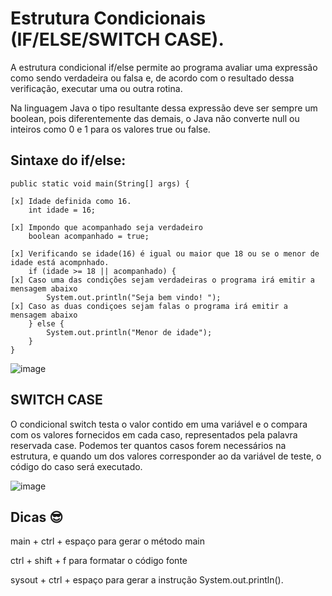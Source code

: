 
# Estrutura Condicionais (IF/ELSE/SWITCH CASE).

A estrutura condicional if/else permite ao programa avaliar uma expressão como sendo verdadeira ou falsa e, de acordo com o resultado dessa verificação, executar uma ou outra rotina.

Na linguagem Java o tipo resultante dessa expressão deve ser sempre um boolean, pois diferentemente das demais, o Java não converte null ou inteiros como 0 e 1 para os valores true ou false.

Sintaxe do if/else:
----------------------------------------------------
	public static void main(String[] args) {
  
    [x] Idade definida como 16.
		int idade = 16; 
    
    [x] Impondo que acompanhado seja verdadeiro
		boolean acompanhado = true; 
    
    [x] Verificando se idade(16) é igual ou maior que 18 ou se o menor de idade está acompnhado.
		if (idade >= 18 || acompanhado) {
    [x] Caso uma das condições sejam verdadeiras o programa irá emitir a mensagem abaixo
			System.out.println("Seja bem vindo! ");
    [x] Caso as duas condiçoes sejam falas o programa irá emitir a mensagem abaixo
		} else {
			System.out.println("Menor de idade");
		}
	} 
  ![image](https://user-images.githubusercontent.com/54123623/183664425-bd9f858d-2a36-4c04-8931-56cfed3e402c.png)
  
## SWITCH CASE

O condicional switch testa o valor contido em uma variável e o compara com os valores fornecidos em cada caso, representados pela palavra reservada case. Podemos ter quantos casos forem necessários na estrutura, e quando um dos valores corresponder ao da variável de teste, o código do caso será executado.

![image](https://user-images.githubusercontent.com/54123623/183676416-16f545d9-903a-4530-a318-94fecfce72c1.png)

## Dicas 😎

main + ctrl + espaço
para gerar o método main

ctrl + shift + f
para formatar o código fonte

sysout + ctrl + espaço
para gerar a instrução System.out.println().




